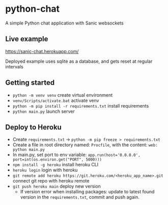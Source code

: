 # python-chat
A simple Python chat application with Sanic websockets

## Live example
https://sanic-chat.herokuapp.com/

Deployed example uses sqlite as a database, and gets reset at regular intervals

## Getting started
- `python -m venv venv` create virtual environment
- `venv/Scripts/activate.bat` activate venv
- `python -m pip install -r requirements.txt` install requirements
- `python main.py` launch server

## Deploy to Heroku
- Create `requirements.txt` -> `python -m pip freeze > requirements.txt` 
- Create a file in root directory named: `Procfile`, with the content: 
  `web: python main.py`
- In main.py, set port to env variable:
  `app.run(host='0.0.0.0', port=int(os.environ.get("PORT", 5000)))`
- `npm install -g heroku` install heroku CLI
- `heroku login` login with heroku
- `git remote add heroku https://git.heroku.com/<heroku_app_name>.git` connect git repo with heroku remote
- `git push heroku main` deploy new version
  - If version error when installing packages: update to latest found version in the `requirements.txt`, commit and push again.